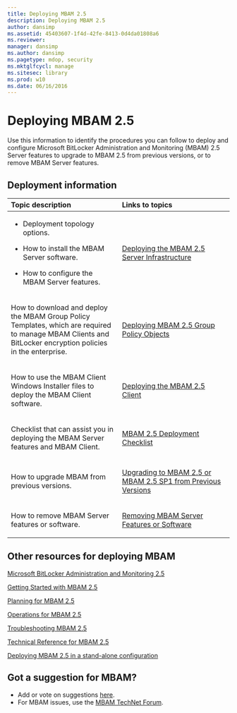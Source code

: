```yaml
---
title: Deploying MBAM 2.5
description: Deploying MBAM 2.5
author: dansimp
ms.assetid: 45403607-1f4d-42fe-8413-0d4da01808a6
ms.reviewer: 
manager: dansimp
ms.author: dansimp
ms.pagetype: mdop, security
ms.mktglfcycl: manage
ms.sitesec: library
ms.prod: w10
ms.date: 06/16/2016
---
```



# Deploying MBAM 2.5


Use this information to identify the procedures you can follow to deploy and configure Microsoft BitLocker Administration and Monitoring (MBAM) 2.5 Server features to upgrade to MBAM 2.5 from previous versions, or to remove MBAM Server features.

## Deployment information


<table>
<colgroup>
<col width="50%" />
<col width="50%" />
</colgroup>
<thead>
<tr class="header">
<th align="left">Topic description</th>
<th align="left">Links to topics</th>
</tr>
</thead>
<tbody>
<tr class="odd">
<td align="left"><ul>
<li><p>Deployment topology options.</p></li>
<li><p>How to install the MBAM Server software.</p></li>
<li><p>How to configure the MBAM Server features.</p></li>
</ul></td>
<td align="left"><p><a href="deploying-the-mbam-25-server-infrastructure.md" data-raw-source="[Deploying the MBAM 2.5 Server Infrastructure](deploying-the-mbam-25-server-infrastructure.md)">Deploying the MBAM 2.5 Server Infrastructure</a></p></td>
</tr>
<tr class="even">
<td align="left"><p>How to download and deploy the MBAM Group Policy Templates, which are required to manage MBAM Clients and BitLocker encryption policies in the enterprise.</p></td>
<td align="left"><p><a href="deploying-mbam-25-group-policy-objects.md" data-raw-source="[Deploying MBAM 2.5 Group Policy Objects](deploying-mbam-25-group-policy-objects.md)">Deploying MBAM 2.5 Group Policy Objects</a></p></td>
</tr>
<tr class="odd">
<td align="left"><p>How to use the MBAM Client Windows Installer files to deploy the MBAM Client software.</p></td>
<td align="left"><p><a href="deploying-the-mbam-25-client.md" data-raw-source="[Deploying the MBAM 2.5 Client](deploying-the-mbam-25-client.md)">Deploying the MBAM 2.5 Client</a></p></td>
</tr>
<tr class="even">
<td align="left"><p>Checklist that can assist you in deploying the MBAM Server features and MBAM Client.</p></td>
<td align="left"><p><a href="mbam-25-deployment-checklist.md" data-raw-source="[MBAM 2.5 Deployment Checklist](mbam-25-deployment-checklist.md)">MBAM 2.5 Deployment Checklist</a></p></td>
</tr>
<tr class="odd">
<td align="left"><p>How to upgrade MBAM from previous versions.</p></td>
<td align="left"><p><a href="upgrading-to-mbam-25-or-mbam-25-sp1-from-previous-versions.md" data-raw-source="[Upgrading to MBAM 2.5 or MBAM 2.5 SP1 from Previous Versions](upgrading-to-mbam-25-or-mbam-25-sp1-from-previous-versions.md)">Upgrading to MBAM 2.5 or MBAM 2.5 SP1 from Previous Versions</a></p></td>
</tr>
<tr class="even">
<td align="left"><p>How to remove MBAM Server features or software.</p></td>
<td align="left"><p><a href="removing-mbam-server-features-or-software.md" data-raw-source="[Removing MBAM Server Features or Software](removing-mbam-server-features-or-software.md)">Removing MBAM Server Features or Software</a></p></td>
</tr>
</tbody>
</table>

 

## Other resources for deploying MBAM


[Microsoft BitLocker Administration and Monitoring 2.5](index.md)

[Getting Started with MBAM 2.5](getting-started-with-mbam-25.md)

[Planning for MBAM 2.5](planning-for-mbam-25.md)

[Operations for MBAM 2.5](operations-for-mbam-25.md)

[Troubleshooting MBAM 2.5](troubleshooting-mbam-25.md)

[Technical Reference for MBAM 2.5](technical-reference-for-mbam-25.md)

[Deploying MBAM 2.5 in a stand-alone configuration](https://support.microsoft.com/kb/3046555)

## Got a suggestion for MBAM?
- Add or vote on suggestions [here](http://mbam.uservoice.com/forums/268571-microsoft-bitlocker-administration-and-monitoring). 
- For MBAM issues, use the [MBAM TechNet Forum](https://social.technet.microsoft.com/Forums/home?forum=mdopmbam).

 

 






